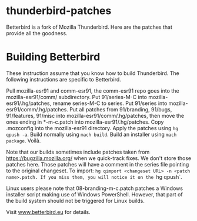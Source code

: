 # thunderbird-patches
Betterbird is a fork of Mozilla Thunderbird. Here are the patches that provide all the goodness.

# Building Betterbird

These instruction assume that you know how to build Thunderbird. The following instructions are specific to Betterbird.

Pull mozilla-esr91 and comm-esr91, the comm-esr91 repo goes into the mozilla-esr91/comm/ subdirectory.
Put 91/series-M-C into mozilla-esr91/.hg/patches, rename series-M-C to series.
Put 91/series into mozilla-esr91/comm/.hg/patches.
Put all patches from 91/branding, 91/bugs, 91/features, 91/misc into mozilla-esr91/comm/.hg/patches,
then move the ones ending in *-m-c.patch into mozilla-esr91/.hg/patches.
Copy .mozconfig into the mozilla-esr91 directory.
Apply the patches using `hg qpush -a`. Build normally using `mach build`. Build an installer using `mach package`. Voilà.

Note that our builds sometimes include patches taken from https://bugzilla.mozilla.org/ when we quick-track fixes.
We don't store those patches here. Those patches will have a comment in the series file pointing to the original changeset.
To import: `hg qimport <changeset URL> -n <patch name>.patch.
If you miss them, you will notice it on the `hg qpush`.

Linux users please note that 08-branding-m-c.patch patches a Windows installer script making use of Windows PowerShell.
However, that part of the build system should not be triggered for Linux builds.

Visit www.betterbird.eu for details.
